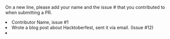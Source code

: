On a new line, please add your name and the issue # that you contributed to when submitting a PR.
<li>Contributor Name, issue #1
<li>Wrote a blog post about Hacktoberfest, sent it via email. (Issue #12)
<li>
